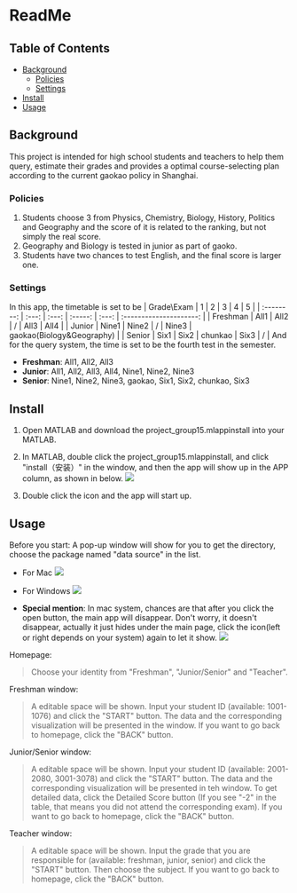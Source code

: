 # ReadMe

## Table of Contents

- [Background](#background)
    - [Policies](#policies)
    - [Settings](#settings)
- [Install](#install)
- [Usage](#usage)

## Background
This project is intended for high school students and teachers to help them query, estimate their grades and provides a optimal course-selecting plan according to the current gaokao policy in Shanghai.

### Policies
1. Students choose 3 from Physics, Chemistry, Biology, History, Politics and Geography and the score of it is related to the ranking, but not simply the real score.
2. Geography and Biology is tested in junior as part of gaoko.
3. Students have two chances to test English, and the final score is larger one.

### Settings
In this app, the timetable is set to be
| Grade\Exam |    1   |    2   |     3    |    4   |    5                       |
| :--------: | :---: | :---: | :-----: | :---: | :---------------------: |
|  Freshman  | All1  | All2  |    /    | All3  |           All4            |
|   Junior   | Nine1 | Nine2 |    /    | Nine3 | gaokao(Biology&Geography) |
|   Senior   | Six1  | Six2  | chunkao | Six3  |                  /         |
And for the query system, the time is set to be the fourth test in the semester.
- **Freshman**: All1, All2, All3
- **Junior**: All1, All2, All3, All4, Nine1, Nine2, Nine3
- **Senior**: Nine1, Nine2, Nine3, gaokao, Six1, Six2, chunkao, Six3

## Install
 1. Open MATLAB and download the project_group15.mlappinstall into your MATLAB.
 2. In MATLAB, double click the project_group15.mlappinstall, and click "install（安装）" in the window, and then the app will show up in the APP column, as shown in below.
![](https://codimd.s3.shivering-isles.com/demo/uploads/upload_0e07821570c1aadb703cf2dcf501ab37.png)

3. Double click the icon and the app will start up.




## Usage
Before you start: A pop-up window will show for you to get the directory, choose the package named "data source" in the list.
* For Mac
![](https://codimd.s3.shivering-isles.com/demo/uploads/upload_c4c80555af74935e32d935d8e4c5c5bd.png)
* For Windows
![](https://codimd.s3.shivering-isles.com/demo/uploads/upload_5f8c1c3a794f74044891c07bae726955.jpg)

* **Special mention**: In mac system, chances are that after you click the open button, the main app will disappear. Don't worry, it doesn't disappear, actually it just hides under the main page, click the icon(left or right depends on your system) again to let it show.
![](https://codimd.s3.shivering-isles.com/demo/uploads/upload_b3d55ecfd7f7b0870bfd740661e6758a.png)


Homepage:
> Choose your identity from "Freshman", "Junior/Senior" and "Teacher".

Freshman window:
> A editable space will be shown. Input your student ID (available: 1001-1076) and click the "START" button.
> The data and the corresponding visualization will be presented in the window.
> If you want to go back to homepage, click the "BACK" button.

Junior/Senior window:
> A editable space will be shown. Input your student ID (available: 2001-2080, 3001-3078) and click the "START" button.
> The data and the corresponding visualization will be presented in teh window.
> To get detailed data, click the Detailed Score button (If you see "-2" in the table, that means you did not attend the corresponding exam).
> If you want to go back to homepage, click the "BACK" button.

Teacher window:
> A editable space will be shown. Input the grade that you are responsible for (available: freshman, junior, senior) and click the "START" button. 
> Then choose the subject.
> If you want to go back to homepage, click the "BACK" button.
